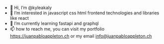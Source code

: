 - 👋 Hi, I’m @kyleakaly
- 👀 I’m interested in javascript css html frontend technologies and libraries like react
- 🌱 I’m currently learning fastapi and graphql
- 📫 how to reach me, you can visit my portfolio https://juanpabloappleton.ch or my email info@juanpabloappleton.ch

